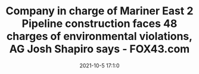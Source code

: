 ---
"title": "Company in charge of Mariner East 2 Pipeline construction faces 48 charges of environmental violations, AG Josh Shapiro says - FOX43.com"
"date": "2021-10-5 17:1:0"
"feed_name": "GOOGLENEWSCONSTRUCTION"
"feed_website": "https://news.google.com/search?q=construction%2Bincident&hl=en-US&gl=US&ceid=US:en"
"feed_rss": "https://news.google.com/rss/search?q=construction%2Bincident&hl=en-US&gl=US&ceid=US:en"
"link": "https://www.fox43.com/article/news/local/mariner-east-2-pipeline-construction-charges-of-environmental-violations-ag-josh-shapiro/521-700b8211-329c-43c4-b5c9-f4a55f6aff90"
"source": "{'href': 'https://www.fox43.com', 'title': 'FOX43.com'}"
"file": "_posts/2021-1-1-696e19629e589f797952d20cf1721d23cd043314.md"
"accident": "1"
"drilling": "0"
"dead": "0"
"injured": "0"
"arrested": "0"
"place": "unknown place"
"where": "unknown site"
"causes": "unknown"
"place_uri": "unknown place"
---